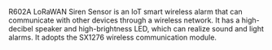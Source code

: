 R602A LoRaWAN Siren Sensor is an IoT smart wireless alarm that can communicate with other devices through a wireless network. It has a high-decibel speaker and high-brightness LED, which can realize sound and light alarms. It adopts the SX1276 wireless communication module.
